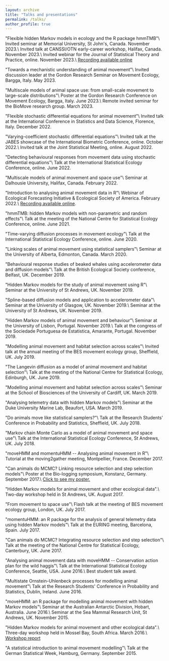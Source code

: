 ```yaml
---
layout: archive
title: "Talks and presentations"
permalink: /talks/
author_profile: true
---
```


"Flexible hidden Markov models in ecology and the R package hmmTMB"\\
Invited seminar at Memorial University, St John's, Canada. November 2023.\\
Invited talk at CANSSI/OTN early-career workshop, Halifax, Canada. November 2023.\\
Invited webinar for the Journal of Statistical Theory and Practice, online. November 2023.\\
[Recording available online](https://cassyni.com/events/71QFHpfprvkFTkRGCdvLQu)

"Towards a mechanistic understanding of animal movement"\\
Invited discussion leader at the Gordon Research Seminar on Movement Ecology, Bargga, Italy. May 2023.

"Multiscale models of animal space use: from small-scale movement to large-scale distributions"\\
Poster at the Gordon Research Conference on Movement Ecology, Bargga, Italy. June 2023.\\
Remote invited seminar for the BioMove research group. March 2023.

"Flexible stochastic differential equations for animal movement"\\
Invited talk at the International Conference in Statistics and Data Science, Florence, Italy. December
2022.

"Varying-coefficient stochastic differential equations"\\
Invited talk at the JABES showcase of the International Biometric Conference, online. October 2022.\\
Invited talk at the Joint Statistical Meeting, online. August 2022.

"Detecting behavioural responses from movement data using stochastic differential equations"\\
Talk at the International Statistical Ecology Conference, online. June 2022.

"Multiscale models of animal movement and space use"\\
Seminar at Dalhousie University, Halifax, Canada. February 2022.

"Introduction to analysing animal movement data in R"\\
Webinar of Ecological Forecasting Initiative & Ecological Society of America. February 2022.\\
[Recording available online](https://www.youtube.com/watch?v=WELTpbB5BuU).

"hmmTMB: hidden Markov models with non-parametric and random effects"\\
Talk at the meeting of the National Centre for Statistical Ecology Conference, online. June 2021.

"Time-varying diffusion processes in movement ecology"\\
Talk at the International Statistical Ecology Conference, online. June 2020.

"Linking scales of animal movement using statistical samplers"\\
Seminar at the University of Alberta, Edmonton, Canada. March 2020.

"Behavioural response studies of beaked whales using accelerometer data and diffusion models"\\
Talk at the British Ecological Society conference, Belfast, UK. December 2019.

"Hidden Markov models for the study of animal movement using R"\\
Seminar at the University of St Andrews, UK. November 2019.

"Spline-based diffusion models and application to accelerometer data"\\
Seminar at the University of Glasgow, UK. November 2019.\\
Seminar at the University of St Andrews, UK. November 2019.

"Hidden Markov models of animal movement and behaviour"\\
Seminar at the University of Lisbon, Portugal. November 2019.\\
Talk at the congress of the Sociedade Portuguesa de Estatistica, Amarante, Portugal. November 2019.

"Modelling animal movement and habitat selection across scales"\\
Invited talk at the annual meeting of the BES movement ecology group, Sheffield, UK. July 2019.

"The Langevin diffusion as a model of animal movement and habitat selection"\\
Talk at the meeting of the National Centre for Statistical Ecology, Edinburgh, UK. June 2019.

"Modelling animal movement and habitat selection across scales"\\
Seminar at the School of Biosciences of the University of Cardiff, UK. March 2019.

"Analysing telemetry data with hidden Markov models"\\
Seminar at the Duke University Marine Lab, Beaufort, USA. March 2019.

"Do animals move like statistical samplers?"\\
Talk at the Research Students' Conference in Probability and Statistics, Sheffield, UK. July 2018.

"Markov chain Monte Carlo as a model of animal movement and space use"\\
Talk at the International Statistical Ecology Conference, St Andrews, UK. July 2018.

"moveHMM and momentuHMM -- Analysing animal movement in R"\\
Tutorial at the moving2gather meeting, Montpellier, France. December 2017.

"Can animals do MCMC? Linking resource selection and step selection models"\\
Poster at the Bio-logging symposium, Konstanz, Germany. September 2017.\\
[Click to see my poster.](https://theomichelot.github.io/files/biologging_poster.pdf)

"Hidden Markov models for animal movement and other ecological data".\\
Two-day workshop held in St Andrews, UK. August 2017.

"From movement to space use"\\
Flash talk at the meeting of BES movement ecology group, London, UK. July 2017.

"momentuHMM: an R package for the analysis of general telemetry data using hidden Markov models"\\
Talk at the EURING meeting, Barcelona, Spain. July 2017.

"Can animals do MCMC? Integrating resource selection and step selection"\\
Talk at the meeting of the National Centre for Statistical Ecology, Canterbury, UK. June 2017.

"Analysing animal movement data with moveHMM -- Conservation action plan for the wild haggis"\\
Talk at the International Statistical Ecology Conference, Seattle, USA. June 2016.\\
Best student talk award.

"Multistate Ornstein-Uhlenbeck processes for modelling animal movement"\\
Talk at the Research Students' Conference in Probability and Statistics, Dublin, Ireland. June 2016.

"moveHMM: an R package for modelling animal movement with hidden Markov models"\\
Seminar at the Australian Antarctic Division, Hobart, Australia. June 2016.\\
Seminar at the Sea Mammal Research Unit, St Andrews, UK. November 2015.

"Hidden Markov models for animal movement and other ecological data".\\
Three-day workshop held in Mossel Bay, South Africa. March 2016.\\
[Workshop report](http://oceans-research.com/news/report-workshop-hidden-markov-models-animal-movement-ecological-data/)

"A statistical introduction to animal movement modelling"\\
Talk at the German Statistical Week, Hamburg, Germany. September 2015.

<!-- {% for post in site.talks reversed %} -->
<!--   {% include archive-single-talk.html %} -->
<!-- {% endfor %} -->
